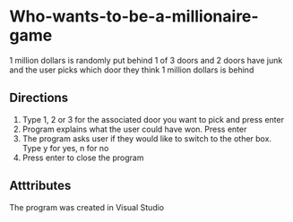 # Who-wants-to-be-a-millionaire-game
1 million dollars is randomly put behind 1 of 3 doors and 2 doors have junk and the user picks which door they think 1 million dollars is behind

## Directions
1. Type 1, 2 or 3 for the associated door you want to pick and press enter
2. Program explains what the user could have won. Press enter
3. The program asks user if they would like to switch to the other box. Type y for yes, n for no
4. Press enter to close the program

## Atttributes
The program was created in Visual Studio
